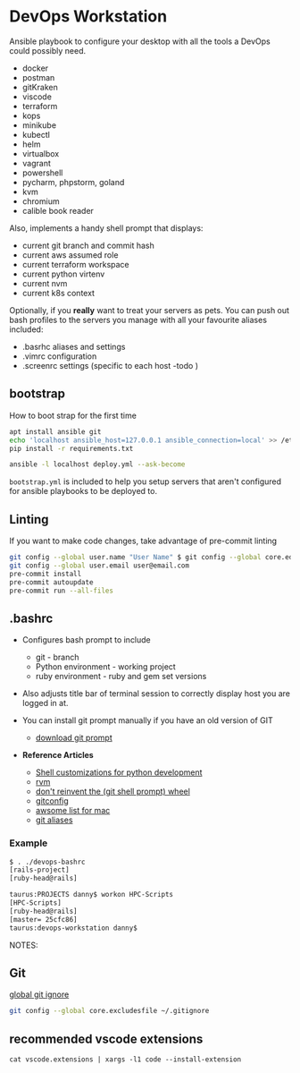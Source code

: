 # DevOps Workstation

Ansible playbook to configure your desktop with all the tools a DevOps could possibly need.

* docker
* postman
* gitKraken
* viscode
* terraform
* kops
* minikube
* kubectl
* helm
* virtualbox
* vagrant
* powershell
* pycharm, phpstorm, goland
* kvm
* chromium
* calible book reader

Also, implements a handy shell prompt that displays:

* current git branch and commit hash
* current aws assumed role
* current terraform workspace
* current python virtenv
* current nvm
* current k8s context


Optionally, if you **really** want to treat your servers as pets.
You can push out bash profiles to the servers you manage with all your 
favourite aliases included:

* .basrhc aliases and settings
* .vimrc configuration
* .screenrc settings (specific to each host -todo )

## bootstrap

How to boot strap for the first time

```bash
apt install ansible git
echo 'localhost ansible_host=127.0.0.1 ansible_connection=local' >> /etc/ansible/hosts
pip install -r requirements.txt

ansible -l localhost deploy.yml --ask-become
```

`bootstrap.yml` is included to help you setup servers that aren't configured for ansible playbooks to be deployed to.

## Linting

If you want to make code changes, take advantage of pre-commit linting

```bash
git config --global user.name "User Name" $ git config --global core.editor "vi"
git config --global user.email user@email.com
pre-commit install
pre-commit autoupdate
pre-commit run --all-files
```

## .bashrc

* Configures bash prompt to include
  * git - branch
  * Python environment - working project
  * ruby environment - ruby and gem set versions

* Also adjusts title bar of terminal session to correctly display host
 you are logged in at.
* You can install git prompt manually if you have an old version of GIT
  * [download git prompt](https://github.com/git/git/raw/master/contrib/completion/git-prompt.sh)

* **Reference Articles**
  * [Shell customizations for python development](http://cewing.github.io/training.codefellows/lectures/day01/shell.html)
  * [rvm](http://sirupsen.com/get-started-right-with-rvm/)
  * [don't reinvent the (git shell prompt) wheel](http://ithaca.arpinum.org/2013/01/02/git-prompt.html)
  * [gitconfig](https://github.com/jamming/dotfiles/blob/master/git/gitconfig)
  * [awsome list for mac](https://natelandau.com/my-mac-osx-bash_profile/)
  * [git aliases](http://durdn.com/blog/2012/11/22/must-have-git-aliases-advanced-examples/)

### Example

```bash
$ . ./devops-bashrc
[rails-project]
[ruby-head@rails]

taurus:PROJECTS danny$ workon HPC-Scripts
[HPC-Scripts]
[ruby-head@rails]
[master= 25cfc86]
taurus:devops-workstation danny$
```

NOTES:

## Git

[global git ignore](https://gist.github.com/subfuzion/db7f57fff2fb6998a16c)

```bash
git config --global core.excludesfile ~/.gitignore
```


## recommended vscode extensions
```
cat vscode.extensions | xargs -l1 code --install-extension
```
